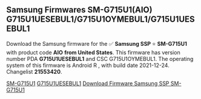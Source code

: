 <h2>Samsung Firmwares SM-G715U1(AIO) G715U1UESEBUL1/G715U1OYMEBUL1/G715U1UESEBUL1</h2>
Download the Samsung firmware for the ✅ <strong>Samsung SSP </strong> ⭐ <strong>SM-G715U1</strong> with product code <strong>AIO</strong> <strong> from United States</strong>. This firmware has version number PDA <strong>G715U1UESEBUL1</strong> and CSC G715U1OYMEBUL1. The operating system of this firmware is Android R , with build date 2021-12-24. Changelist <strong>21553420</strong>.

[SM-G715U1](https://samfirm.shop/samsung/model/SM-G715U1)
[G715U1UESEBUL1](https://samfirm.shop/samsung/pda/G715U1UESEBUL1)
[Download Firmware Samsung SSP SM-G715U1](https://samfirm.shop/samsung/firmware/485013)
